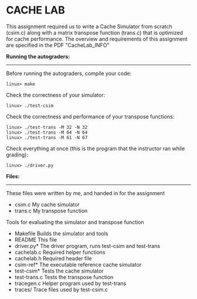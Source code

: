 # CACHE LAB

This assignment required us to write a Cache Simulator from scratch (csim.c) along with a matrix transpose function (trans.c) that is optimized for cache performance.
The overview and requirements of this assignment are specified in the PDF "CacheLab_INFO"


**Running the autograders:**
************************

Before running the autograders, compile your code:
```
linux> make
```
Check the correctness of your simulator:
```
linux> ./test-csim
```
Check the correctness and performance of your transpose functions:
```
linux> ./test-trans -M 32 -N 32
linux> ./test-trans -M 64 -N 64
linux> ./test-trans -M 61 -N 67
```
Check everything at once (this is the program that the instructor ran while grading):
```
linux> ./driver.py    
```

**Files:**
******

These files were written by me, and handed in for the assignment <br />
- csim.c       My cache simulator 
- trans.c      My transpose function

Tools for evaluating the simulator and transpose function
- Makefile     Builds the simulator and tools
- README       This file
- driver.py*   The driver program, runs test-csim and test-trans
- cachelab.c   Required helper functions
- cachelab.h   Required header file
- csim-ref*    The executable reference cache simulator
- test-csim*   Tests the cache simulator
- test-trans.c Tests the transpose function
- tracegen.c   Helper program used by test-trans
- traces/      Trace files used by test-csim.c
